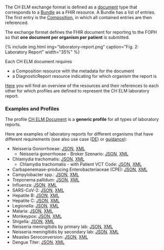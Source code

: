 The CH ELM exchange format is defined as a [document](https://hl7.org/fhir/R4/documents.html) type that corresponds to a [Bundle](https://hl7.org/fhir/R4/bundle.html) as a FHIR resource. A Bundle has a list of entries. The first entry is the [Composition](https://hl7.org/fhir/R4/composition.html), in which all contained entries are then referenced.

The exchange format defines the FHIR document for reporting to the FOPH so that **one document per organism per patient** is submitted. 

{% include img.html img="laboratory-report.png" caption="Fig. 2: Laboratory Report" width="35%" %}

Each CH ELM document requires

- a Composition resource with the metadata for the document
- a DiagnosticReport resource indicating for which organism the report is

[Here](profiles.html#overview) you will find an overview of the resources and their references to each other for which profiles are defined to represent the CH ELM laboratory report.

### Examples and Profiles
The profile [CH ELM Document](StructureDefinition-ch-elm-document.html) is a **generic profile** for all types of laboratory reports.

Here are examples of laboratory reports for different organisms that have different requirements (see also use case ([DE](usecase-german.html)) or [guidance](guidance.html)):
* Neisseria Gonorrhoeae: [JSON](Bundle-1Doc-NeisseriaGonorrhoeae.json.html), [XML](Bundle-1Doc-NeisseriaGonorrhoeae.xml.html)
   * Neisseria gonorrhoeae - Broker Szenario: [JSON](Bundle-1bDoc-NeisseriaGonorrhoeae.json.html), [XML](Bundle-1bDoc-NeisseriaGonorrhoeae.xml.html)
* Chlamydia trachomatis: [JSON](Bundle-2Doc-ChlamydiaTrachomatis.json.html), [XML](Bundle-2Doc-ChlamydiaTrachomatis.xml.html)
   * Chlamydia trachomatis - with Patient VCT Code: [JSON](Bundle-2Doc-ChlamydiaTrachomatis-Vct.json.html), [XML](Bundle-2Doc-ChlamydiaTrachomatis-Vct.xml.html)
* Carbapenemase-producing Enterobacteriaceae (CPE): [JSON](Bundle-3Doc-CPE.json.html), [XML](Bundle-3Doc-CPE.xml.html)
* Campylobacter spp.: [JSON](Bundle-4Doc-Campylobacter.json.html), [XML](Bundle-4Doc-Campylobacter.xml.html)
* Treponema pallidum: [JSON](Bundle-5Doc-TreponemaPallidum.json.html), [XML](Bundle-5Doc-TreponemaPallidum.xml.html) 
* Influenza: [JSON](Bundle-6Doc-Influenza.json.html), [XML](Bundle-6Doc-Influenza.xml.html) 
* SARS-CoV-2: [JSON](Bundle-7Doc-SARSCoV2.json.html), [XML](Bundle-7Doc-SARSCoV2.xml.html) 
* Hepatite B: [JSON](Bundle-8Doc-HepatiteB.json.html), [XML](Bundle-8Doc-HepatiteB.xml.html) 
* Hepatite C: [JSON](Bundle-9Doc-HepatiteC.json.html), [XML](Bundle-9Doc-HepatiteC.xml.html) 
* Legionella: [JSON](Bundle-10Doc-Legionella.json.html), [XML](Bundle-10Doc-Legionella.xml.html) 
* Malaria: [JSON](Bundle-11Doc-Malaria.json.html), [XML](Bundle-11Doc-Malaria.xml.html) 
* Monkeypox: [JSON](Bundle-12Doc-Monkeypox.json.html), [XML](Bundle-12Doc-Monkeypox.xml.html) 
* Shigella: [JSON](Bundle-13Doc-Shigella.json.html), [XML](Bundle-13Doc-Shigella.xml.html) 
* Neisseria meningitidis by primary lab: [JSON](Bundle-17Doc-Neisseria.json.html), [XML](Bundle-17Doc-Neisseria.xml.html)
* Neisseria meningitidis by secondary lab: [JSON](Bundle-14Doc-Neisseriameningitidis-confirmationtest.json.html), [XML](Bundle-14Doc-Neisseriameningitidis-confirmationtest.xml.html) 
* Measles Seroconversion: [JSON](Bundle-15Doc-Measles-Seroconversion.json.html), [XML](Bundle-15Doc-Measles-Seroconversion.xml.html) 
* Dengue Titer: [JSON](Bundle-16Doc-Dengue-Titer.json.html), [XML](Bundle-16Doc-Dengue-Titer.xml.html)
